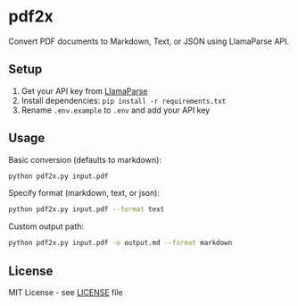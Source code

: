 # pdf2x

Convert PDF documents to Markdown, Text, or JSON using LlamaParse API.

## Setup

1. Get your API key from [LlamaParse](https://cloud.llamaindex.ai/)
2. Install dependencies: `pip install -r requirements.txt`
3. Rename `.env.example` to `.env` and add your API key

## Usage

Basic conversion (defaults to markdown):
```bash
python pdf2x.py input.pdf
```

Specify format (markdown, text, or json):
```bash
python pdf2x.py input.pdf --format text
```

Custom output path:
```bash
python pdf2x.py input.pdf -o output.md --format markdown
```

## License

MIT License - see [LICENSE](LICENSE) file